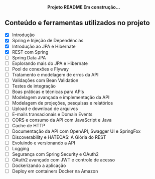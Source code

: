 <h4 align="center">
Projeto README Em construção...
</h4>

## Conteúdo e ferramentas utilizados no projeto

- [x] Introdução
- [x] Spring e Injeção de Dependências
- [x] Introdução ao JPA e Hibernate
- [x] REST com Spring
- [ ] Spring Data JPA
- [ ] Explorando mais do JPA e Hibernate
- [ ] Pool de conexões e Flyway
- [ ] Tratamento e modelagem de erros da API
- [ ] Validações com Bean Validation
- [ ] Testes de integração
- [ ] Boas práticas e técnicas para APIs
- [ ] Modelagem avançada e implementação da API
- [ ] Modelagem de projeções, pesquisas e relatórios
- [ ] Upload e download de arquivos
- [ ] E-mails transacionais e Domain Events
- [ ] CORS e consumo da API com JavaScript e Java
- [ ] Cache de HTTP
- [ ] Documentação da API com OpenAPI, Swagger UI e SpringFox
- [ ] Discoverability e HATEOAS: A Glória do REST
- [ ] Evoluindo e versionando a API
- [ ] Logging
- [ ] Segurança com Spring Security e OAuth2
- [ ] OAuth2 avançado com JWT e controle de acesso
- [ ] Dockerizando a aplicação
- [ ] Deploy em containers Docker na Amazon